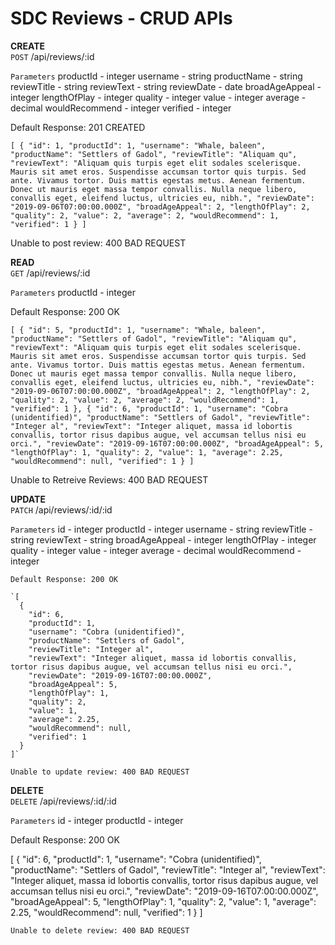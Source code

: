 # SDC Reviews - CRUD APIs

**CREATE** <br />
  `POST` /api/reviews/:id

  `Parameters`
    productId - integer
    username - string
    productName - string
    reviewTitle - string
    reviewText - string
    reviewDate - date
    broadAgeAppeal - integer
    lengthOfPlay - integer
    quality - integer
    value - integer
    average - decimal
    wouldRecommend - integer
    verified - integer

  Default Response: 201 CREATED

  `[
    {
      "id": 1,
      "productId": 1,
      "username": "Whale, baleen",
      "productName": "Settlers of Gadol",
      "reviewTitle": "Aliquam qu",
      "reviewText": "Aliquam quis turpis eget elit sodales scelerisque. Mauris sit amet eros. Suspendisse accumsan tortor quis turpis. Sed ante. Vivamus tortor. Duis mattis egestas metus. Aenean fermentum. Donec ut mauris eget massa tempor convallis. Nulla neque libero, convallis eget, eleifend luctus, ultricies eu, nibh.",
      "reviewDate": "2019-09-06T07:00:00.000Z",
      "broadAgeAppeal": 2,
      "lengthOfPlay": 2,
      "quality": 2,
      "value": 2,
      "average": 2,
      "wouldRecommend": 1,
      "verified": 1
    }
  ]`

   Unable to post review: 400 BAD REQUEST

**READ** <br />
  `GET` /api/reviews/:id

  `Parameters`
    productId - integer

  Default Response: 200 OK

  `[
    {
      "id": 5,
      "productId": 1,
      "username": "Whale, baleen",
      "productName": "Settlers of Gadol",
      "reviewTitle": "Aliquam qu",
      "reviewText": "Aliquam quis turpis eget elit sodales scelerisque. Mauris sit amet eros. Suspendisse accumsan tortor quis turpis. Sed ante. Vivamus tortor. Duis mattis egestas metus. Aenean fermentum. Donec ut mauris eget massa tempor convallis. Nulla neque libero, convallis eget, eleifend luctus, ultricies eu, nibh.",
      "reviewDate": "2019-09-06T07:00:00.000Z",
      "broadAgeAppeal": 2,
      "lengthOfPlay": 2,
      "quality": 2,
      "value": 2,
      "average": 2,
      "wouldRecommend": 1,
      "verified": 1
    },
    {
      "id": 6,
      "productId": 1,
      "username": "Cobra (unidentified)",
      "productName": "Settlers of Gadol",
      "reviewTitle": "Integer al",
      "reviewText": "Integer aliquet, massa id lobortis convallis, tortor risus dapibus augue, vel accumsan tellus nisi eu orci.",
      "reviewDate": "2019-09-16T07:00:00.000Z",
      "broadAgeAppeal": 5,
      "lengthOfPlay": 1,
      "quality": 2,
      "value": 1,
      "average": 2.25,
      "wouldRecommend": null,
      "verified": 1
    }
  ]`

  Unable to Retreive Reviews: 400 BAD REQUEST

**UPDATE** <br />
  `PATCH` /api/reviews/:id/:id

  `Parameters`
    id - integer
    productId - integer
    username - string
    reviewTitle - string
    reviewText - string
    broadAgeAppeal - integer
    lengthOfPlay - integer
    quality - integer
    value - integer
    average - decimal
    wouldRecommend - integer

    Default Response: 200 OK

    `[
      {
        "id": 6,
        "productId": 1,
        "username": "Cobra (unidentified)",
        "productName": "Settlers of Gadol",
        "reviewTitle": "Integer al",
        "reviewText": "Integer aliquet, massa id lobortis convallis, tortor risus dapibus augue, vel accumsan tellus nisi eu orci.",
        "reviewDate": "2019-09-16T07:00:00.000Z",
        "broadAgeAppeal": 5,
        "lengthOfPlay": 1,
        "quality": 2,
        "value": 1,
        "average": 2.25,
        "wouldRecommend": null,
        "verified": 1
      }
    ]`

    Unable to update review: 400 BAD REQUEST

**DELETE** <br />
  `DELETE` /api/reviews/:id/:id

  `Parameters`
    id - integer
    productId - integer

  Default Response: 200 OK

   [
      {
        "id": 6,
        "productId": 1,
        "username": "Cobra (unidentified)",
        "productName": "Settlers of Gadol",
        "reviewTitle": "Integer al",
        "reviewText": "Integer aliquet, massa id lobortis convallis, tortor risus dapibus augue, vel accumsan tellus nisi eu orci.",
        "reviewDate": "2019-09-16T07:00:00.000Z",
        "broadAgeAppeal": 5,
        "lengthOfPlay": 1,
        "quality": 2,
        "value": 1,
        "average": 2.25,
        "wouldRecommend": null,
        "verified": 1
      }
    ]

    Unable to delete review: 400 BAD REQUEST

